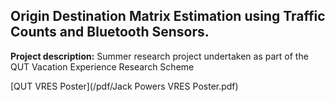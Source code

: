 ## Origin Destination Matrix Estimation using Traffic Counts and Bluetooth Sensors.

**Project description:** Summer research project undertaken as part of the QUT Vacation Experience Research Scheme

[QUT VRES Poster](/pdf/Jack Powers VRES Poster.pdf)


